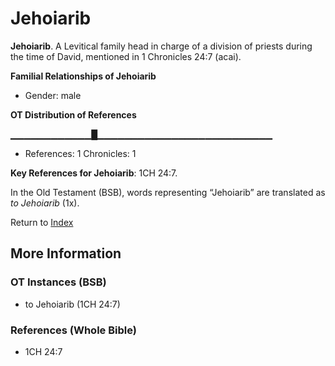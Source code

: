 # Jehoiarib
**Jehoiarib**. 
A Levitical family head in charge of a division of priests during the time of David, mentioned in 1 Chronicles 24:7 (acai). 




**Familial Relationships of Jehoiarib**


* Gender: male


**OT Distribution of References**

▁▁▁▁▁▁▁▁▁▁▁▁█▁▁▁▁▁▁▁▁▁▁▁▁▁▁▁▁▁▁▁▁▁▁▁▁▁▁
* References: 1 Chronicles: 1



**Key References for Jehoiarib**: 
1CH 24:7. 


In the Old Testament (BSB), words representing “Jehoiarib” are translated as 
*to Jehoiarib* (1x). 




Return to [Index](00-Index.md)

## More Information

### OT Instances (BSB)

* to Jehoiarib (1CH 24:7)



### References (Whole Bible)

* 1CH 24:7



